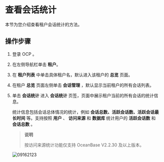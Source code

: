 查看会话统计
===========================

本节为您介绍查看租户会话统计的方法。

操作步骤
-------------------------

1. 登录 OCP 。

2. 在左侧导航栏单击 **租户**。

3. 在 **租户列表** 中单击具体租户名，默认进入该租户的 **总览** 页面。

4. 在租户 **总览** 页面左侧单击 **会话管理** ，默认显示当前租户的所有会话列表。

5. 单击 **会话统计** 进入 **会话统计** 页签，页面中展示租户当前的所有会话的统计信息。

   统计信息包括会话总体情况的统计，例如 **会话总数、活跃会话数、活跃会话最长时间** 等。支持按照 **用户** 、 **访问来源** 和 **数据库** 统计用户的 **活跃会话数** 和 **会话总数** 。

   > **说明**
   >
   > 按访问来源统计功能仅支持 OceanBase V2.2.30 及以上版本。

   ![09162123](https://obbusiness-private.oss-cn-shanghai.aliyuncs.com/doc/img/ocp/403-ce/%E4%BC%9A%E8%AF%9D%E7%BB%9F%E8%AE%A1.png)
